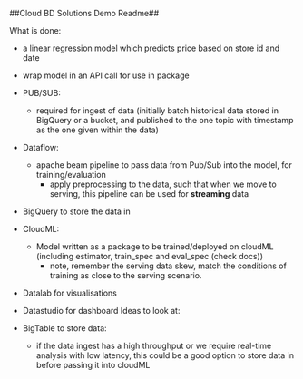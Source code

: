 ##Cloud BD Solutions Demo Readme##

What is done:

* a linear regression model which predicts price based on store id and date

* wrap model in an API call for use in package

* PUB/SUB:
    - required for ingest of data (initially batch historical data stored in BigQuery or a bucket, and published to the one topic with timestamp as the one given within the data)

* Dataflow:
    - apache beam pipeline to pass data from Pub/Sub into the model, for training/evaluation
        - apply preprocessing to the data, such that when we move to serving, this pipeline can be used for **streaming** data

* BigQuery to store the data in

* CloudML:
    - Model written as a package to be trained/deployed on cloudML (including estimator, train_spec and eval_spec (check docs))
        - note, remember the serving data skew, match the conditions of training as close to the serving scenario.

* Datalab for visualisations

* Datastudio for dashboard
Ideas to look at:

* BigTable to store data:
    - if the data ingest has a high throughput or we require real-time analysis with low latency, this could be a good option to store data in before passing it into cloudML
